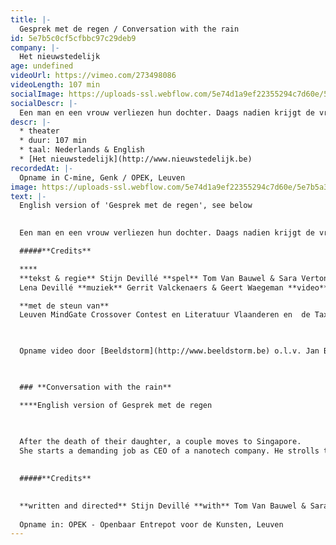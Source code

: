 ```yaml
---
title: |-
  Gesprek met de regen / Conversation with the rain
id: 5e7b5c0cf5cfbbc97c29deb9
company: |-
  Het nieuwstedelijk
age: undefined
videoUrl: https://vimeo.com/273498086
videoLength: 107 min
socialImage: https://uploads-ssl.webflow.com/5e74d1a9ef22355294c7d60e/5e7b5a31fdd5f6d659e494f4_stijn-deville-gesprek-met-de-regen.jpg
socialDescr: |-
  Een man en een vrouw verliezen hun dochter. Daags nadien krijgt de vrouw een aanbieding om in Singapore aan de slag te gaan als onderzoekster in de nanotechnologie. Ze besluiten voor het leven te kiezen. Ze laten alles achter en verhuizen naar Azië. Tijdens wandelingen door de moessonregens meent de man zijn dochter op te merken. Met haar te kunnen spreken. Hij ziet haar woorden in de regendruppels. Het geeft hem kracht. Hij neemt zijn vrouw mee uit het labo de moesson in.Na bejubelde politieke stukken zoals Hitler is Dood, de trilogie Hebzucht, Angst, Hoop en recent Groupe Diane gaat Stijn Devillé voor de eerste keer een erg persoonlijk verhaal te lijf. Gebaseerd op de emoties en gedachten na een bijna-dood ervaring met zijn kind.‍
descr: |-
  * theater
  * duur: 107 min
  * taal: Nederlands & English
  * [Het nieuwstedelijk](http://www.nieuwstedelijk.be)
recordedAt: |-
  Opname in C-mine, Genk / OPEK, Leuven
image: https://uploads-ssl.webflow.com/5e74d1a9ef22355294c7d60e/5e7b5a31fdd5f6d659e494f4_stijn-deville-gesprek-met-de-regen.jpg
text: |-
  English version of 'Gesprek met de regen', see below
  

  Een man en een vrouw verliezen hun dochter. Daags nadien krijgt de vrouw een aanbieding om in Singapore aan de slag te gaan als onderzoekster in de nanotechnologie. Ze besluiten voor het leven te kiezen. Ze laten alles achter en verhuizen naar Azië. Tijdens wandelingen door de moessonregens meent de man zijn dochter op te merken. Met haar te kunnen spreken. Hij ziet haar woorden in de regendruppels. Het geeft hem kracht. Hij neemt zijn vrouw mee uit het labo de moesson in.Na bejubelde politieke stukken zoals _Hitler is Dood_, de trilogie _Hebzucht_, _Angst_, _Hoop_ en recent _Groupe Diane_ gaat Stijn Devillé voor de eerste keer een erg persoonlijk verhaal te lijf. Gebaseerd op de emoties en gedachten na een bijna-dood ervaring met zijn kind.**‍**

  #####**Credits**

  **‍**
  **tekst & regie** Stijn Devillé **spel** Tom Van Bauwel & Sara Vertongen **stem**
  Lena Devillé **muziek** Gerrit Valckenaers & Geert Waegeman **video** Walter Verdin **lichtontwerp** Mark Van Denesse **dramaturgie** Els Theunis **technische coördinatie** Kishan Singh **ontwikkeling regenprinter** Arne Broeders, Wouter Driessens &prof. Luc Geurts **techniek** Viktor Thys, Thomas Verachtert, Peter Lauwers, Tom Buys,  Bregt Janssen **productie** Ellen Haesevoets, Thomas verachtert **geluid** Stefan De Reese & Tom Buys **kostuum** Veerle Hasselman **decorbouw** Benoit Aigret, Andreas Ketels – kunstenvliegmerk **productie** Het nieuwstedelijk **coproductieC-mine in samenwerking mete-Media Research Lab KU Leuven**

  **met de steun van**
  Leuven MindGate Crossover Contest en Literatuur Vlaanderen en  de Tax Shelter maatregel van de Belgische federale overheid en Gallop Tax Shelter

  ‍

  Opname video door [Beeldstorm](http://www.beeldstorm.be) o.l.v. Jan Bosteels 

  ‍

  ### **Conversation with the rain**

  **‍**English version of Gesprek met de regen

  ‍
  
  After the death of their daughter, a couple moves to Singapore.
  She starts a demanding job as CEO of a nanotech company. He strolls through the monsoons and seems to see his daughter’s words in the rain.A conversation ensues. A purifying story about love and loss. A story based on the personal experience of our award-winning playwright Stijn Devillé, told by two musicians, two actors and a rain printing device.
  ‍

  #####**Credits**

  
  **written and directed** Stijn Devillé **with** Tom Van Bauwel & Sara Vertongen **child’s voice** Marion De Schepper **music** Gerrit Valckenaers & Geert Waegeman **video** Walter Verdin **light design** Mark Van Denesse light design **dramaturgy** Els Theunis **technical coordination** Kishan Singh **development rain printer** Arne Broeders & Wouter Driessens, prof. Luc Geurts  **technicians** Viktor Thys, Thomas Verachtert, Peter Lauwers, Tom Buys, Bregt Janssen **production** Ellen Haesevoets, Greet Van Poeck, Thomas Verachtert  **sound design** Stefan De Reese & Tom Buys **costume design** Veerle Hasselman **stage design** Benoit Aigret, Andreas Ketels **a production of**Het nieuwstedelijk **coproduction** C-mine cultuurcentrum **in collaboration with** e-Media Research Lab KU Leuven **with the support of** Leuven MindGate Crossover Contest and the Flemish Government and the support of Flanders Literature **with the support of** the Tax Shelter incentive of the Belgian Government and Gallop Tax Shelter
  
  Opname in: OPEK - Openbaar Entrepot voor de Kunsten, Leuven
---
```

